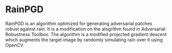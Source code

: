 # RainPGD
RainPGD is an algorithm optimized for generating adversarial patches robust against rain. It is a modification on the alogrithm found in Adversarial Robustness Toolbox. The algorithm is a modified projected gradient descent which augments the target image by randomly simulating rain over it using OpenCV.